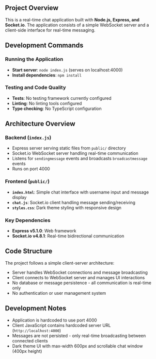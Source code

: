 ## Project Overview

This is a real-time chat application built with <b>Node.js, Express, and Socket.io</b>. The application consists of a simple WebSocket server and a client-side interface for real-time messaging.

## Development Commands

### Running the Application
- **Start server**: `node index.js` (serves on localhost:4000)
- **Install dependencies**: `npm install`

### Testing and Code Quality
- **Tests**: No testing framework currently configured
- **Linting**: No linting tools configured
- **Type checking**: No TypeScript configuration

## Architecture Overview

### Backend (`index.js`)
- Express server serving static files from `public/` directory
- Socket.io WebSocket server handling real-time communication
- Listens for `sendingmessage` events and broadcasts `broadcastmessage` events
- Runs on port 4000

### Frontend (`public/`)
- **`index.html`**: Simple chat interface with username input and message display
- **`chat.js`**: Socket.io client handling message sending/receiving
- **`styles.css`**: Dark theme styling with responsive design

### Key Dependencies
- **Express v5.1.0**: Web framework
- **Socket.io v4.8.1**: Real-time bidirectional communication

## Code Structure

The project follows a simple client-server architecture:
- Server handles WebSocket connections and message broadcasting
- Client connects to WebSocket server and manages UI interactions
- No database or message persistence - all communication is real-time only
- No authentication or user management system

## Development Notes

- Application is hardcoded to use port 4000
- Client JavaScript contains hardcoded server URL (`http://localhost:4000`)
- Messages are not persisted - only real-time broadcasting between connected clients
- Dark theme UI with max-width 600px and scrollable chat window (400px height)
